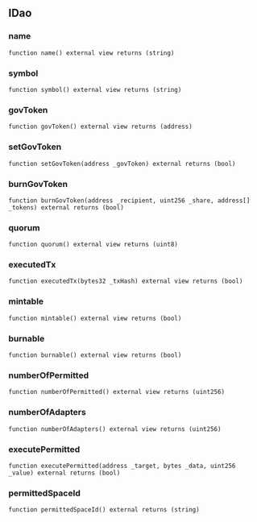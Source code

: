 

## IDao

### name

```solidity
function name() external view returns (string)
```

### symbol

```solidity
function symbol() external view returns (string)
```

### govToken

```solidity
function govToken() external view returns (address)
```

### setGovToken

```solidity
function setGovToken(address _govToken) external returns (bool)
```

### burnGovToken

```solidity
function burnGovToken(address _recipient, uint256 _share, address[] _tokens) external returns (bool)
```

### quorum

```solidity
function quorum() external view returns (uint8)
```

### executedTx

```solidity
function executedTx(bytes32 _txHash) external view returns (bool)
```

### mintable

```solidity
function mintable() external view returns (bool)
```

### burnable

```solidity
function burnable() external view returns (bool)
```

### numberOfPermitted

```solidity
function numberOfPermitted() external view returns (uint256)
```

### numberOfAdapters

```solidity
function numberOfAdapters() external view returns (uint256)
```

### executePermitted

```solidity
function executePermitted(address _target, bytes _data, uint256 _value) external returns (bool)
```

### permittedSpaceId

```solidity
function permittedSpaceId() external returns (string)
```

